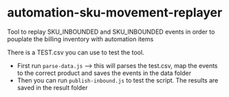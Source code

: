 # automation-sku-movement-replayer

Tool to replay SKU_INBOUNDED and SKU_INBOUNDED events in order to pouplate the billing inventory with automation items

There is a TEST.csv you can use to test the tool.

- First run `parse-data.js` --> this will parses the test.csv, map the events to the correct product and saves the events in the data folder
- Then you can run `publish-inbound.js` to test the script. The results are saved in the result folder
